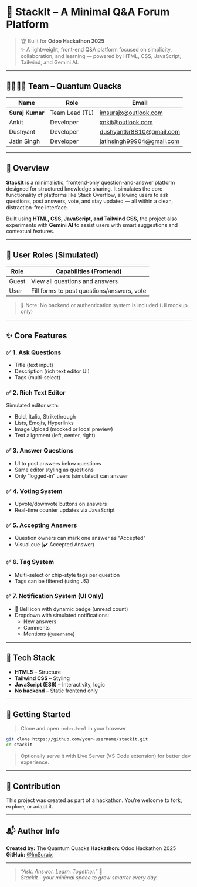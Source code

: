 # 🧱 StackIt – A Minimal Q&A Forum Platform

> 🏆 Built for **Odoo Hackathon 2025**  
> ✨ A lightweight, front-end Q&A platform focused on simplicity, collaboration, and learning — powered by HTML, CSS, JavaScript, Tailwind, and Gemini AI.
---
## 👨‍👩‍👧‍👦 Team – Quantum Quacks

| Name           | Role            | Email                        |
|----------------|------------------|------------------------------|
| **Suraj Kumar** | Team Lead (TL)   | imsurajx@outlook.com         |
| Ankit          | Developer         | xnkit@outlook.com            |
| Dushyant       | Developer         | dushyantkr8810@gmail.com     |
| Jatin Singh    | Developer         | jatinsingh99904@gmail.com    |

---

## 📝 Overview

**StackIt** is a minimalistic, frontend-only question-and-answer platform designed for structured knowledge sharing. It simulates the core functionality of platforms like Stack Overflow, allowing users to ask questions, post answers, vote, and stay updated — all within a clean, distraction-free interface.

Built using **HTML, CSS, JavaScript, and Tailwind CSS**, the project also experiments with **Gemini AI** to assist users with smart suggestions and contextual features.

---

## 👥 User Roles (Simulated)

| Role   | Capabilities (Frontend) |
|--------|-------------------------|
| Guest  | View all questions and answers |
| User   | Fill forms to post questions/answers, vote |

> 🔐 Note: No backend or authentication system is included (UI mockup only)

---

## ✨ Core Features

### ✅ 1. Ask Questions
- Title (text input)
- Description (rich text editor UI)
- Tags (multi-select)

### ✅ 2. Rich Text Editor
Simulated editor with:
- Bold, Italic, Strikethrough
- Lists, Emojis, Hyperlinks
- Image Upload (mocked or local preview)
- Text alignment (left, center, right)

### ✅ 3. Answer Questions
- UI to post answers below questions
- Same editor styling as questions
- Only “logged-in” users (simulated) can answer

### ✅ 4. Voting System
- Upvote/downvote buttons on answers
- Real-time counter updates via JavaScript

### ✅ 5. Accepting Answers
- Question owners can mark one answer as "Accepted"
- Visual cue (✔️ Accepted Answer)

### ✅ 6. Tag System
- Multi-select or chip-style tags per question
- Tags can be filtered (using JS)

### ✅ 7. Notification System (UI Only)
- 🔔 Bell icon with dynamic badge (unread count)
- Dropdown with simulated notifications:
  - New answers
  - Comments
  - Mentions (`@username`)

---

## 🧰 Tech Stack

- **HTML5** – Structure
- **Tailwind CSS** – Styling
- **JavaScript (ES6)** – Interactivity, logic
- **No backend** – Static frontend only

---

## 🚀 Getting Started

> Clone and open `index.html` in your browser

```bash
git clone https://github.com/your-username/stackit.git
cd stackit
```

> Optionally serve it with Live Server (VS Code extension) for better dev experience.

---

## 🤝 Contribution

This project was created as part of a hackathon. You’re welcome to fork, explore, or adapt it.

---

## 📬 Author Info

**Created by:** The Quantum Quacks
**Hackathon:** Odoo Hackathon 2025  
**GitHub:** [@ImSurajx](https://github.com/ImSurajx)

---

> _“Ask. Answer. Learn. Together.”_ 🔁  
> _StackIt – your minimal space to grow smarter every day._